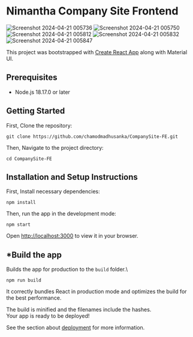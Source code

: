 # Nimantha Company Site Frontend
![Screenshot 2024-04-21 005736](https://github.com/nimanthapriyasad/CompanySite-FE/assets/119127611/a3f6d7f0-bc94-49dd-bf47-8a1f7ed0564d)
![Screenshot 2024-04-21 005750](https://github.com/nimanthapriyasad/CompanySite-FE/assets/119127611/95cfd717-21bc-4ef8-bb02-2ba34e24b00f)
![Screenshot 2024-04-21 005812](https://github.com/nimanthapriyasad/CompanySite-FE/assets/119127611/942a64bf-5a6c-4517-a633-f7d98ad040c8)
![Screenshot 2024-04-21 005832](https://github.com/nimanthapriyasad/CompanySite-FE/assets/119127611/06c0187e-e6f9-46c3-92dc-d8eb30dfc2dd)
![Screenshot 2024-04-21 005847](https://github.com/nimanthapriyasad/CompanySite-FE/assets/119127611/1a01f9c3-babf-4257-a388-c98d80cbc0bb)


This project was bootstrapped with [Create React App](https://github.com/facebook/create-react-app) along with Material UI.

## Prerequisites

- Node.js 18.17.0 or later

## Getting Started

First, Clone the repository:

```
git clone https://github.com/chamodmadhusanka/CompanySite-FE.git
```

Then, Navigate to the project directory:

```
cd CompanySite-FE
```

## Installation and Setup Instructions

First, Install necessary dependencies:

```
npm install
```

Then, run the app in the development mode:

```
npm start
```

Open [http://localhost:3000](http://localhost:3000) to view it in your browser.

## *Build the app

Builds the app for production to the `build` folder.\

```
npm run build
```

It correctly bundles React in production mode and optimizes the build for the best performance.

The build is minified and the filenames include the hashes.\
Your app is ready to be deployed!

See the section about [deployment](https://facebook.github.io/create-react-app/docs/deployment) for more information.
